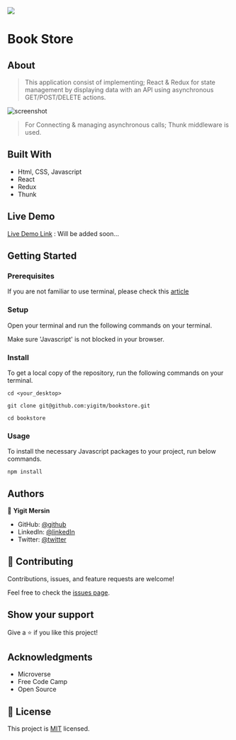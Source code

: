 ![](https://img.shields.io/badge/Microverse-blueviolet)

# Book Store

## About

> This application consist of implementing; React & Redux for state management by displaying data with an API using asynchronous GET/POST/DELETE actions.

![screenshot](./app.gif)

> For Connecting & managing asynchronous calls; Thunk middleware is used.

## Built With

- Html, CSS, Javascript
- React
- Redux
- Thunk

## Live Demo

[Live Demo Link]() : Will be added soon...

## Getting Started

### Prerequisites

If you are not familiar to use terminal, please check this [article](https://www.theodinproject.com/courses/web-development-101/lessons/command-line-basics-web-development-101)

### Setup

Open your terminal and run the following commands on your terminal.

Make sure 'Javascript' is not blocked in your browser.

### Install

To get a local copy of the repository, run the following commands on your terminal.

```
cd <your_desktop>
```

```
git clone git@github.com:yigitm/bookstore.git
```

```
cd bookstore
```

### Usage

To install the necessary Javascript packages to your project, run below commands.

```
npm install
```

## Authors

👤 **Yigit Mersin**

- GitHub: [@github](https://github.com/ygtmrsn)
- LinkedIn: [@linkedIn](linkedin.com/in/yigitmersin)
- Twitter: [@twitter](https://twitter.com/ygtmrsn)

## 🤝 Contributing

Contributions, issues, and feature requests are welcome!

Feel free to check the [issues page](https://github.com/yigitm/bookstore/issues).

## Show your support

Give a ⭐️ if you like this project!

## Acknowledgments

- Microverse
- Free Code Camp
- Open Source

## 📝 License

This project is [MIT](./MIT.md) licensed.
